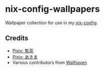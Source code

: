# nix-config-wallpapers

Wallpaper collection for use in my [nix-config](https://github.com/yunfachi/nix-config).

## Credits

- [Pixiv: 焦茶](https://www.pixiv.net/en/users/12845810)
- [Pixiv: あきま](https://www.pixiv.net/en/users/19301797)
- Various contributors from [Wallhaven](https://wallhaven.cc)
